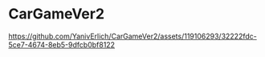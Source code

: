 # CarGameVer2



https://github.com/YanivErlich/CarGameVer2/assets/119106293/32222fdc-5ce7-4674-8eb5-9dfcb0bf8122

